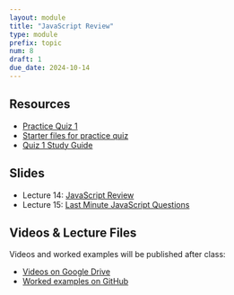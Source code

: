 ```yaml
---
layout: module
title: "JavaScript Review"
type: module
prefix: topic
num: 8
draft: 1
due_date: 2024-10-14
---
```


## Resources
* <a href="https://docs.google.com/document/d/1OP4HDSD6ob029bYwF6Js_4CZfmhYsoYu3egewsM1MrA/edit?usp=sharing" target="_blank">Practice Quiz 1</a>
* <a href="../course-files/practice-quizzes/quiz01.zip" target="_blank">Starter files for practice quiz</a>
* <a href="https://docs.google.com/document/d/1v1JE_TZTISmL9NeXYEOzdqDnJYmCjKVxrxHJK7N5QP4/edit?usp=sharing" target="_blank">Quiz 1 Study Guide</a>

## Slides
* Lecture 14: [JavaScript Review](https://docs.google.com/presentation/d/1bIIpIa75dLl3ilk9pShTdcj69CU9113E4WF985qc3fI/edit?usp=sharing)
* Lecture 15: [Last Minute JavaScript Questions](https://docs.google.com/presentation/d/1deKOQxR81_oI63Fs2ti_wyG3a6DJZW3bQBM4q91YiQg/edit?usp=sharing)

## Videos & Lecture Files
Videos and worked examples will be published after class:
* <a href="https://drive.google.com/drive/folders/1b0RGogU8P2rKJAtcRpxMspHB919GUAXT?usp=sharing" target="_blank">Videos on Google Drive</a>
* <a href="https://github.com/vanwars/csci344" target="_blank">Worked examples on GitHub</a>
